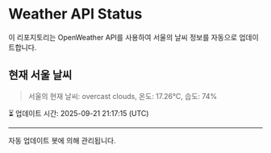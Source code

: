 
# Weather API Status

이 리포지토리는 OpenWeather API를 사용하여 서울의 날씨 정보를 자동으로 업데이트합니다.

## 현재 서울 날씨
> 서울의 현재 날씨: overcast clouds, 온도: 17.26°C, 습도: 74%

⏳ 업데이트 시간: 2025-09-21 21:17:15 (UTC)

---
자동 업데이트 봇에 의해 관리됩니다.
